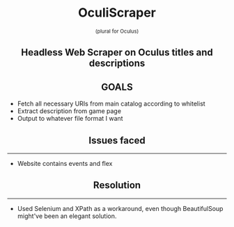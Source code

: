 <div align='center'>
    <h1>OculiScraper</h1>
    <small>(plural for Oculus)</small>
</div>

<h2 align='center'>Headless Web Scraper on Oculus titles and descriptions</h2>

<h2 align='center'>GOALS</h2>

   * Fetch all necessary URIs from main catalog according to whitelist  
   * Extract description from game page
   * Output to whatever file format I want

<h2 align='center'>Issues faced</h2>

------------
* Website contains events and flex

<h2 align='center'>Resolution</h2>

------------
* Used Selenium and XPath as a workaround, even though BeautifulSoup might've been an elegant solution.
